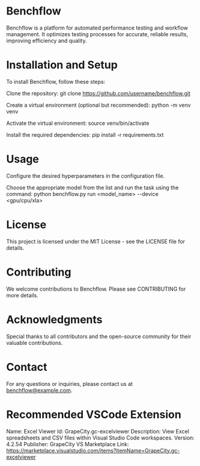 # Benchflow
Benchflow is a platform for automated performance testing and workflow management. It optimizes testing processes for accurate, reliable results, improving efficiency and quality.


# Installation and Setup
To install Benchflow, follow these steps:

Clone the repository: git clone https://github.com/username/benchflow.git

Create a virtual environment (optional but recommended): python -m venv venv

Activate the virtual environment: source venv/bin/activate

Install the required dependencies: pip install -r requirements.txt

# Usage
Configure the desired hyperparameters in the configuration file.

Choose the appropriate model from the list and run the task using the command: python benchflow.py run <model_name> --device <gpu/cpu/xla>

# License
This project is licensed under the MIT License - see the LICENSE file for details.

# Contributing
We welcome contributions to Benchflow. Please see CONTRIBUTING for more details.

# Acknowledgments
Special thanks to all contributors and the open-source community for their valuable contributions.

# Contact
For any questions or inquiries, please contact us at benchflow@example.com.


# Recommended VSCode Extension
Name: Excel Viewer
Id: GrapeCity.gc-excelviewer
Description: View Excel spreadsheets and CSV files within Visual Studio Code workspaces.
Version: 4.2.54
Publisher: GrapeCity
VS Marketplace Link: https://marketplace.visualstudio.com/items?itemName=GrapeCity.gc-excelviewer